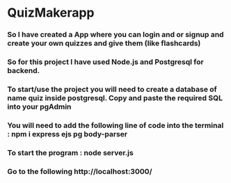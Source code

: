 # QuizMakerapp
### So I have created a App where you can login and or signup and create your own quizzes and give them (like flashcards) 
### So for this project I have used Node.js and Postgresql for backend.
### To start/use the project you will need to create a database of name quiz inside postgresql. Copy and paste the required SQL into your pgAdmin
### You will need to add the following line of code into the terminal : npm i express ejs pg body-parser 
### To start the program : node server.js 
### Go to the following http://localhost:3000/
